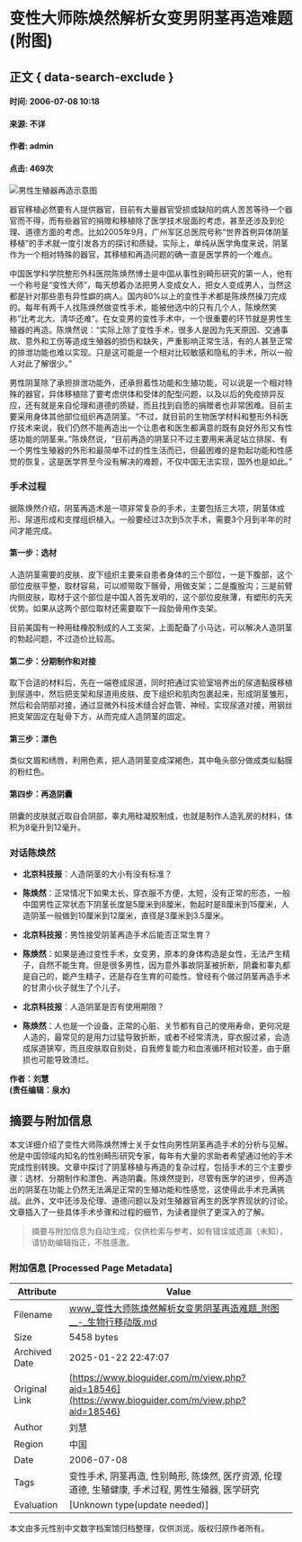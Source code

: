 # 变性大师陈焕然解析女变男阴茎再造难题(附图)

## 正文 { data-search-exclude }


#### 时间: 2006-07-08 10:18  
#### 来源: 不详  
#### 作者: admin  
#### 点击: 469次  

![男性生殖器再造示意图](/uploadfiles/200607/200678101817241.jpg)  

器官移植必然要有人提供器官，目前有大量器官受损或缺陷的病人苦苦等待一个器官而不得，而有些器官的捐赠和移植除了医学技术层面的考虑，甚至还涉及到伦理、道德方面的考虑。比如2005年9月，广州军区总医院号称“世界首例异体阴茎移植”的手术就一度引发各方的探讨和质疑。实际上，单纯从医学角度来说，阴茎作为一个相对特殊的器官，其移植和再造问题的确一直是医学界的一个难点。 

中国医学科学院整形外科医院陈焕然博士是中国从事性别畸形研究的第一人，他有一个称号是“变性大师”，每天想着办法把男人变成女人，把女人变成男人，当然这都是针对那些患有异性癖的病人。国内80%以上的变性手术都是陈焕然操刀完成的。每年有两千人找陈焕然做变性手术，能被他选中的只有几个人，陈焕然笑称“比考北大、清华还难”。在女变男的变性手术中，一个很重要的环节就是男性生殖器的再造。陈焕然说：“实际上除了变性手术，很多人是因为先天原因、交通事故、意外和工伤等造成生殖器的损伤和缺失，严重影响正常生活，有的人甚至正常的排泄功能也难以实现。只是这可能是一个相对比较敏感和隐私的手术，所以一般人对此了解很少。” 

男性阴茎除了承担排泄功能外，还承担着性功能和生殖功能，可以说是一个相对特殊的器官，异体移植除了要考虑供体和受体的配型问题，以及以后的免疫排异反应，还有就是来自伦理和道德的质疑，而且找到自愿的捐赠者也非常困难。目前主要采用身体其他部位组织再造阴茎。“不过，就目前的生物医学材料和整形外科医疗技术来说，我们仍然不能再造出一个让患者和医生都满意的既有良好外形又有性感功能的阴茎来。”陈焕然说，“目前再造的阴茎只不过主要用来满足站立排尿、有一个男性生殖器的外形和最简单不过的性生活而已，但最困难的是勃起功能和性感觉的恢复，这是医学界至今没有解决的难题，不仅中国无法实现，国外也是如此。” 

### 手术过程
据陈焕然介绍，阴茎再造术是一项非常复杂的手术，主要包括三大项，阴茎体成形、尿道形成和支撑组织植入。一般要经过3次到5次手术，需要3个月到半年的时间才能完成。  

#### 第一步：选材
人造阴茎需要的皮肤、皮下组织主要来自患者身体的三个部位，一是下腹部，这个部位皮肤平整，取材容易，可以顺带取下髂骨，用做支架；二是腹股沟；三是前臂内侧皮肤，取材于这个部位是中国人首先发明的，这个部位皮肤薄，有塑形的先天优势。如果从这两个部位取材还需要取下一段肋骨用作支架。  

目前美国有一种用硅橡胶制成的人工支架，上面配备了小马达，可以解决人造阴茎的勃起问题，不过造价比较高。  

#### 第二步：分期制作和对接
取下合适的材料后，先在一端卷成尿道，同时把通过实验室培养出的尿道黏膜移植到尿道中，然后把支架和尿道用皮肤、皮下组织和肌肉包裹起来，形成阴茎雏形，然后和会阴部对接，通过显微外科技术缝合好血管、神经，实现尿道对接，用钢丝把支架固定在耻骨下方，从而完成人造阴茎的固定。  

#### 第三步：漂色
类似文眉和绣唇，利用色素，把人造阴茎变成深褐色，其中龟头部分做成类似黏膜的粉红色。  

#### 第四步：再造阴囊
阴囊的皮肤就近取自会阴部，睾丸用硅凝胶制成，也就是制作人造乳房的材料，体积为8毫升到12毫升。  

### 对话陈焕然
- **北京科技报**：人造阴茎的大小有没有标准？  
- **陈焕然**：正常情况下如果太长，穿衣服不方便，太短，没有正常的形态，一般中国男性正常状态下阴茎长度是5厘米到8厘米，勃起时是8厘米到15厘米，人造阴茎一般做到10厘米到12厘米，直径是3厘米到3.5厘米。  

- **北京科技报**：男性接受阴茎再造手术后能否正常生育？  
- **陈焕然**：如果是通过变性手术，女变男，原本的身体构造是女性，无法产生精子，自然不能生育。但是很多男性，因为意外事故阴茎被折断，阴囊和睾丸都是自己的，能产生精子，还是存在生育的可能性。曾经有个做过阴茎再造手术的甘肃小伙子就生了个儿子。  

- **北京科技报**：人造阴茎是否有使用期限？  
- **陈焕然**：人也是一个设备，正常的心脏、关节都有自己的使用寿命，更何况是人造的，最常见的是用力过猛导致折断，或者不经常清洗，穿衣服过紧，会造成尿道狭窄，而且皮肤取自别处，自我修复能力和血液循环相对较差，由于磨损也可能导致溃烂。  

**作者：刘慧**  
**(责任编辑：泉水)**
<!-- tcd_original_link https://www.bioguider.com/m/view.php?aid=18546 -->


## 摘要与附加信息

<!-- tcd_abstract -->
本文详细介绍了变性大师陈焕然博士关于女性向男性阴茎再造手术的分析与见解。他是中国领域内知名的性别畸形研究专家，每年有大量的求助者希望通过他的手术完成性别转换。文章中探讨了阴茎移植与再造的复杂过程，包括手术的三个主要步骤：选材、分期制作和漂色、再造阴囊。陈焕然提到，尽管有医学的进步，但再造出的阴茎在功能上仍然无法满足正常的生殖功能和性感觉，这使得此手术充满挑战。此外，文中还涉及伦理、道德问题以及对生殖器官再生的医学界现状的讨论。文章插入了一些具体手术步骤和过程的细节，为读者提供了更深入的了解。
<!-- tcd_abstract_end -->

> 摘要与附加信息为自动生成，仅供检索与参考。如有错误或遗漏（未知），请协助编辑指正，不胜感激。

### 附加信息 [Processed Page Metadata]

| Attribute       | Value                                  |
|-----------------|----------------------------------------|
| Filename        | www_变性大师陈焕然解析女变男阴茎再造难题_附图__-_生物行移动版.md                             |
| Size            | 5458 bytes                           |
| Archived Date   | 2025-01-22 22:47:07                             |
| Original Link   | [https://www.bioguider.com/m/view.php?aid=18546](https://www.bioguider.com/m/view.php?aid=18546)                       |
| Author          | 刘慧                               |
| Region          | 中国                               |
| Date            | 2006-07-08                                 |
| Tags            | 变性手术, 阴茎再造, 性别畸形, 陈焕然, 医疗资源, 伦理道德, 生殖健康, 手术过程, 男性生殖器, 医学研究                                 |
| Evaluation            | [Unknown type(update needed)]                                 |
<!-- tcd_table_end -->

本文由多元性别中文数字档案馆归档整理，仅供浏览。版权归原作者所有。

